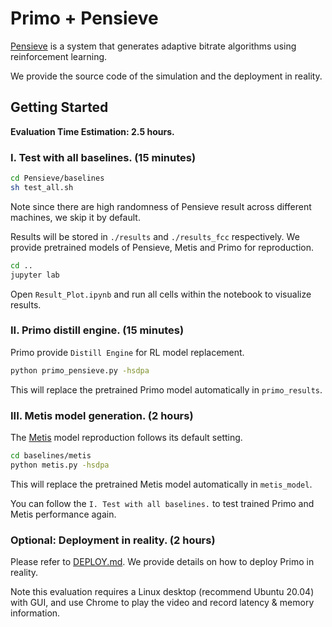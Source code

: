 # Primo + Pensieve

[Pensieve](https://github.com/hongzimao/pensieve) is a system that generates adaptive bitrate algorithms using reinforcement learning.

We provide the source code of the simulation and the deployment in reality. 

## Getting Started

**Evaluation Time Estimation: 2.5 hours.**

### I. Test with all baselines. (15 minutes)

```bash
cd Pensieve/baselines
sh test_all.sh
```

Note since there are high randomness of Pensieve result across different machines, we skip it by default.

Results will be stored in `./results` and `./results_fcc` respectively. We provide pretrained models of Pensieve, Metis and Primo for reproduction.


```bash
cd ..
jupyter lab
```

Open `Result_Plot.ipynb` and run all cells within the notebook to visualize results.

### II. Primo distill engine. (15 minutes)

Primo provide `Distill Engine` for RL model replacement.

```bash
python primo_pensieve.py -hsdpa
```

This will replace the pretrained Primo model automatically in `primo_results`.


### III. Metis model generation. (2 hours)

The [Metis](https://github.com/transys-project/metis/tree/master/interpret-pensieve) model reproduction follows its default setting.


```bash
cd baselines/metis
python metis.py -hsdpa
```

This will replace the pretrained Metis model automatically in `metis_model`.

You can follow the `I. Test with all baselines.` to test trained Primo and Metis performance again.


### Optional:  Deployment in reality. (2 hours)

Please refer to [DEPLOY.md](./DEPLOY.md). We provide details on how to deploy Primo in reality. 

Note this evaluation requires a Linux desktop (recommend Ubuntu 20.04) with GUI, and use Chrome to play the video and record latency & memory information.